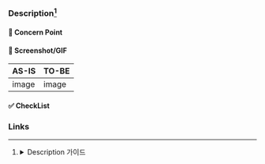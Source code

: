 ### Description[^guide]
<!-- 작업에 대한 설명을 입력하고, 작업에 대해 잘 모르는 사람도 알 수 있도록 충분한 Context를 작성합니다 -->

#### 🤔 Concern Point
<!-- (Optional) 혹시 마음에 걸리는 부분이 있거나 조언을 얻고 싶은 부분이 있는 경우 입력합니다 -->

#### 📸 Screenshot/GIF
<!-- (Optional) Figma/데모 페이지에서 충분한 동작이 보이지 않는 경우 Screenshot을 추가합니다 (ex. 기존 디자인이 Figma에 없음, 인터렉션에 대한 업데이트, ...)-->

|AS-IS|TO-BE|
|-----|-----|
|image|image|

#### ✅ CheckList
<!-- (Optional) 테스트가 필요한 경우 테스트 방법을 추가하여 체크리스트를 제공합니다 -->

### Links
<!-- PR에서 같이 보면 좋은 참고할 링크(기획, 디자인 시안, JIRA 등)를 추가합니다 -->

<!-- 
## PR & Code Review Process ##
1. `main` 브랜치로 직접 변경사항을 만들지 않고, Pull Request를 만들어 반영합니다.
2. Commit이 Test, Lint, Preview Deploy등의 CI를 통과하지 못하는 경우, 일단 CI를 통과하도록 합니다.
3. 2명 이상의 Web FrontEnd 개발자의 코드리뷰 이후, 승인을 받으면 `main`으로 머지합니다. 
-->

[^guide]: <details><summary>Description 가이드</summary>
    
    - 기획서/디자인에는 있지만 PR에서는 구현되지 않은 부분이 있다면 충분한 설명을 남깁니다.  
      - [Good👍]  
        - Popup Header 구현  
        - 피그마에 있는 Tab 컴포넌트는 작업되지 않았고 ~하게 구현될 예정입니다. 
      - [Bad👎]  
        - Popup Header 구현  
    - 의미있는 정보를 담은 변경사항을 적습니다  
      - [Good👍]   
        1. Button 컴포넌트 `label` property 추가  
        2. Button 컴포넌트 스타일 변경 (as-is, to-be 이미지 추가)  
        3. [Breaking Changes] Button 컴포넌트 `height` prop 제거  
      - [Bad👎]  
        - Button 컴포넌트 업데이트  

</details>
